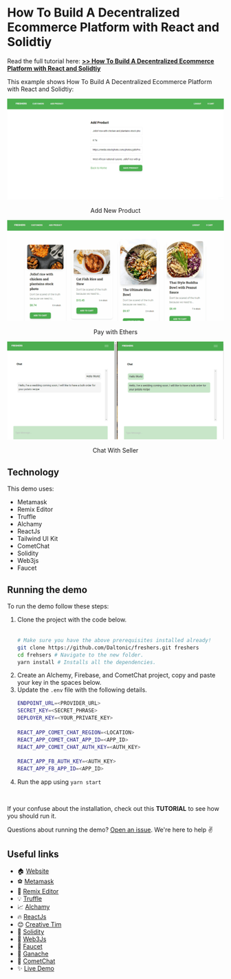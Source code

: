 # How To Build A Decentralized Ecommerce Platform with React and Solidtiy

Read the full tutorial here: [**>> How To Build A Decentralized Ecommerce Platform with React and Solidtiy**](https://daltonic.github.io)

This example shows How To Build A Decentralized Ecommerce Platform with React and Solidtiy:

![Add New Product](./screenshots/0.gif)
<center><figcaption>Add New Product</figcaption></center>

![Pay With Ethers](./screenshots/1.gif)
<center><figcaption>Pay with Ethers</figcaption></center>

![Chat with Seller](./screenshots/2.gif)
<center><figcaption>Chat With Seller</figcaption></center>

## Technology

This demo uses:

- Metamask
- Remix Editor
- Truffle
- Alchamy
- ReactJs
- Tailwind UI Kit
- CometChat
- Solidity
- Web3js
- Faucet

## Running the demo

To run the demo follow these steps:

1. Clone the project with the code below.
    ```sh

    # Make sure you have the above prerequisites installed already!
    git clone https://github.com/Daltonic/freshers.git freshers
    cd frehsers # Navigate to the new folder.
    yarn install # Installs all the dependencies.
    ```
2. Create an Alchemy, Firebase, and CometChat project, copy and paste your key in the spaces below.
2. Update the `.env` file with the following details.
    ```sh
    ENDPOINT_URL=<PROVIDER_URL>
    SECRET_KEY=<SECRET_PHRASE>
    DEPLOYER_KEY=<YOUR_PRIVATE_KEY>

    REACT_APP_COMET_CHAT_REGION=<LOCATION>
    REACT_APP_COMET_CHAT_APP_ID=<APP_ID>
    REACT_APP_COMET_CHAT_AUTH_KEY=<AUTH_KEY>

    REACT_APP_FB_AUTH_KEY=<AUTH_KEY>
    REACT_APP_FB_APP_ID=<APP_ID>
    ```
3. Run the app using `yarn start`
<br/>

If your confuse about the installation, check out this **TUTORIAL** to see how you should run it.

Questions about running the demo? [Open an issue](https://github.com/Daltonic/freshers/issues). We're here to help ✌️

## Useful links

- 🏠 [Website](https://daltonic.github.io/)
- ⚽ [Metamask](https://metamask.io/)
- 🚀 [Remix Editor](https://remix.ethereum.org/)
- 💡 [Truffle](https://trufflesuite.com/)
- 📈 [Alchamy](https://www.alchemy.com/)
- 🔥 [ReactJs](https://reactjs.org/)
- 😊 [Creative Tim](https://www.creative-tim.com/)
- 🐻 [Solidity](https://soliditylang.org/)
- 👀 [Web3Js](https://docs.ethers.io/v5/)
- 🎅 [Faucet](https://faucets.chain.link/rinkeby)
- 🤖 [Ganache](https://trufflesuite.com/ganache/index.html)
- 👀 [CometChat](https://www.cometchat.com/)
- ✨ [Live Demo](https://fresher-a5113.web.app/)